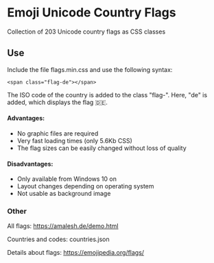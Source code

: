 # Emoji Unicode Country Flags

Collection of 203 Unicode country flags as CSS classes 

## Use

Include the file flags.min.css and use the following syntax:

```
<span class="flag-de"></span>
```

The ISO code of the country is added to the class "flag-". Here, "de" is added, which displays the flag 🇩🇪. 

#### Advantages:
- No graphic files are required
- Very fast loading times (only 5.6Kb CSS)
- The flag sizes can be easily changed without loss of quality


#### Disadvantages:
- Only available from Windows 10 on
- Layout changes depending on operating system
- Not usable as background image


### Other  

All flags: <https://amalesh.de/demo.html>

Countries and codes: countries.json

Details about flags: <https://emojipedia.org/flags/>

